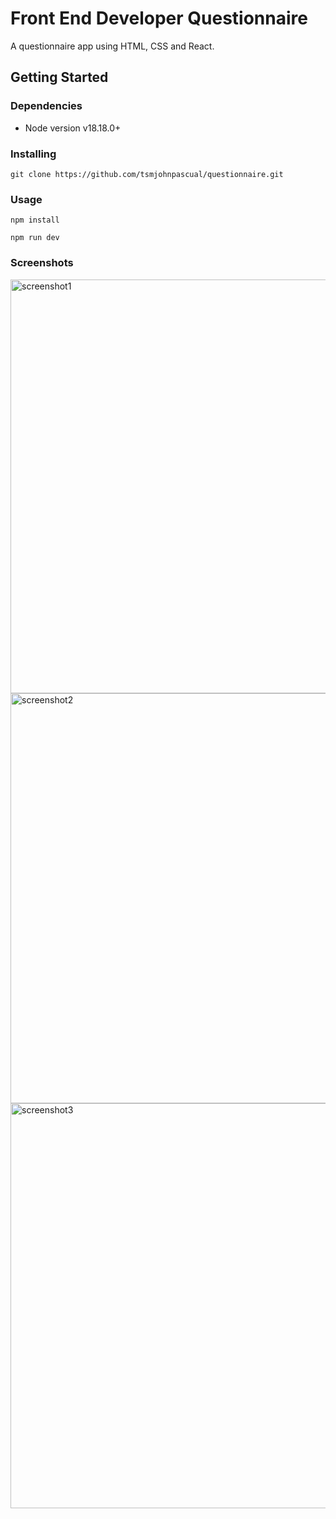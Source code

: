 # Front End Developer Questionnaire

A questionnaire app using HTML, CSS and React.

## Getting Started

### Dependencies

* Node version v18.18.0+

### Installing

```
git clone https://github.com/tsmjohnpascual/questionnaire.git
```

### Usage

```
npm install

npm run dev
```

### Screenshots

<img width="662" alt="screenshot1" src="https://github.com/tsmjohnpascual/questionnaire/assets/36450257/b7a841f8-d503-4084-9328-6c69addb465e">

<img width="656" alt="screenshot2" src="https://github.com/tsmjohnpascual/questionnaire/assets/36450257/c65e6677-c737-45e3-9c28-a258ed494adf">

<img width="648" alt="screenshot3" src="https://github.com/tsmjohnpascual/questionnaire/assets/36450257/b96c718c-400a-4706-91ef-95005df1cbb0">
